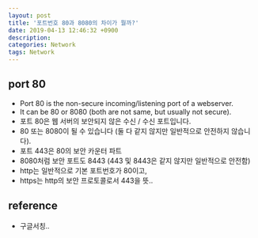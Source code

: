```yaml
---
layout: post
title: '포트번호 80과 8080의 차이가 뭘까?'
date: 2019-04-13 12:46:32 +0900
description:
categories: Network
tags: Network
---
```


## port 80

- Port 80 is the non-secure incoming/listening port of a webserver.
- It can be 80 or 8080 (both are not same, but usually not secure).
- 포트 80은 웹 서버의 보안되지 않은 수신 / 수신 포트입니다.
- 80 또는 8080이 될 수 있습니다 (둘 다 같지 않지만 일반적으로 안전하지 않습니다).
- 포트 443은 80의 보안 카운터 파트
- 8080처럼 보안 포트도 8443 (443 및 8443은 같지 않지만 일반적으로 안전함)
- http는 일반적으로 기본 포트번호가 80이고,
- https는 http의 보안 프로토콜로서 443을 뜻..

## reference

- 구글서칭..
